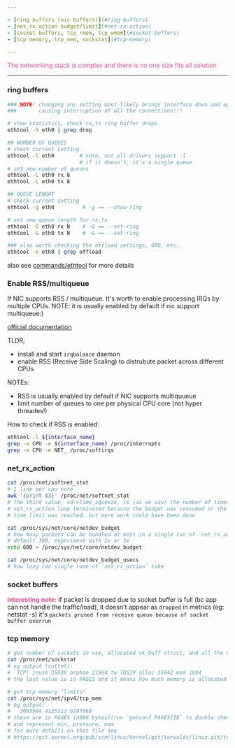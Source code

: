 ```yaml
---

- [ring buffers (nic buffers)](#ring-buffers)
- [net_rx_action budget/limit](#net-rx-action)
- [socket buffers, tcp_rmem, tcp_wmem](#socket-buffers)
- [tcp memory, tcp_mem, sockstat](#tcp-memory)

---
```


<span style="color:#ff4d94">
The networking stack is complex and there is no one size fits all solution.
</span>

---

### ring buffers

```sh
### NOTE! changing any setting most likely brings interface down and up!
###       causing interruption of all the connections!!!

# show statistics, check rx,tx ring buffer drops
ethtool -S eth0 | grep drop

## NUMBER OF QUEUES
# check current setting
ethtool -l eth0        # note, not all drivers support -l
                       # if it doesn't, it's a single queue
# set new number of queues
ethtool -L eth0 rx 8
ethtool -L eth0 tx 8

## QUEUE LENGHT
# check current setting
ethtool -g eth0         # -g == --show-ring

# set new queue length for rx,tx
ethtool -G eth0 rx N    # -G == --set-ring
ethtool -G eth0 tx N    # -G == --set-ring

### also worth checking the offload settings, GRO, etc..
ethtool -k eth0 | grep offload
```
also see [commands/ethtool](../../COMMANDS/ETHTOOL/index.md) for more details


### Enable RSS/multiqueue
If NIC supports RSS / multiqueue. It's worth to enable processing IRQs by multiple
CPUs. NOTE: it is usually enabled by default if nic support multiqueue:)

[official documentation](https://docs.kernel.org/networking/scaling.html)

TLDR;
- install and start `irqbalance` daemon
- enable RSS (Receive Side Scaling) to distrubute packet across different CPUs

NOTEs:
- RSS is usually enabled by default if NIC supports multiquueue
- limit number of queues to one per physical CPU core (not hyper threades!)

How to check if RSS is enabled:
```sh
ethtool -l ${interface_name}
grep -e CPU -e ${interface_name} /proc/interrupts
grep -e CPU -e NET_ /proc/softirqs
```

### net_rx_action

```sh
cat /proc/net/softnet_stat
# 1 line per cpu core
awk '{print $3}' /proc/net/softnet_stat
# The third value, sd->time_squeeze, is (as we saw) the number of times the
# net_rx_action loop terminated because the budget was consumed or the
# time limit was reached, but more work could have been done

cat /proc/sys/net/core/netdev_budget
# how many packets can be handled at most in a single run of `net_rx_action`
# default 300, experiment with 2x or 3x
echo 600 > /proc/sys/net/core/netdev_budget

cat /proc/sys/net/core/netdev_budget_usecs
# how long can single rune of `net_rx_action` take
```

### socket buffers
<span style="color:#ff4d94">**interesting note:**</span>
if packet is dropped due to socket buffer is full (bc app can not handle
the traffic/load), it doesn't appear as `dropped` in metrics (eg: netstat -s)
it's `packets pruned from receive queue because of socket buffer overrun`

### tcp memory

```sh
# get number of sockets in use, allocated sk_buff struct, and all the memory
cat /proc/net/sockstat
# eg output (cuttet):
#  TCP: inuse 35938 orphan 21564 tw 70529 alloc 35942 mem 1894
# the last value is in PAGES and it means how much memory is allocated to TCP

# get tcp memory "limits"
cat /proc/sys/net/ipv4/tcp_mem
# eg output:
#   3093984 4125312 6187968
# these are in PAGES (4096 bytes)(run `getconf PAGESIZE` to double check)
# and represent min, pressure, max
# for more details on that file see
# https://git.kernel.org/pub/scm/linux/kernel/git/torvalds/linux.git/tree/Documentation/networking/ip-sysctl.rst
```

